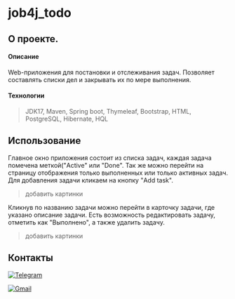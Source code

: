 # job4j_todo

## О проекте.

#### Описание
Web-приложения для постановки и отслеживания задач.
Позволяет составлять списки дел и закрывать их по мере выполнения.

#### Технологии
> JDK17, Maven, Spring boot, Thymeleaf, Bootstrap, HTML, PostgreSQL, Hibernate, HQL


## Использование
Главное окно приложения состоит из списка задач, каждая задача помечена меткой("Active" или "Done". Так же можно перейти на страницу отображения только выполненных или только активных задач.
Для добавления задачи кликаем на кнопку "Add task".
>добавить картинки

Кликнув по названию задачи можно перейти в карточку задачи, где указано описание задачи.
Есть возможность редактировать задачу, отметить как "Выполнено", а также удалить задачу.
>добавить картинки

## Контакты
[![Telegram](https://img.shields.io/badge/Telegram-blue?logo=telegram)](https://t.me/GrokDen)

[![Gmail](https://img.shields.io/badge/Gmail-white?logo=gmail)](mailto:den.voiten@gmail.com)